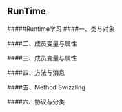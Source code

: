 ## RunTime

#####Runtime学习
####一、类与对象

####二、成员变量与属性

####三、成员变量与属性

####四、方法与消息

####五、Method Swizzling

####六、协议与分类
